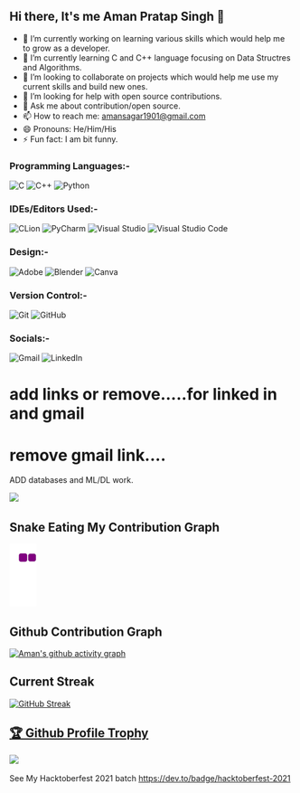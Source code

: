 ## Hi there, It's me Aman Pratap Singh 👋


- 🔭 I’m currently working on learning various skills which would help me to grow as a developer.
- 🌱 I’m currently learning C and C++ language focusing on Data Structres and Algorithms.
- 👯 I’m looking to collaborate on projects which would help me use my current skills and build new ones.
- 🤔 I’m looking for help with open source contributions. 
- 💬 Ask me about contribution/open source.
- 📫 How to reach me: amansagar1901@gmail.com
- 😄 Pronouns: He/Him/His
- ⚡ Fun fact: I am bit funny.


### Programming Languages:-
![C](https://img.shields.io/badge/c-%2300599C.svg?style=for-the-badge&logo=c&logoColor=white)
![C++](https://img.shields.io/badge/c++-%2300599C.svg?style=for-the-badge&logo=c%2B%2B&logoColor=white)
![Python](https://img.shields.io/badge/python-3670A0?style=for-the-badge&logo=python&logoColor=ffdd54)

### IDEs/Editors Used:-
![CLion](https://img.shields.io/badge/CLion-black?style=for-the-badge&logo=clion&logoColor=white)
![PyCharm](https://img.shields.io/badge/pycharm-143?style=for-the-badge&logo=pycharm&logoColor=black&color=black&labelColor=green)
![Visual Studio](https://img.shields.io/badge/Visual%20Studio-5C2D91.svg?style=for-the-badge&logo=visual-studio&logoColor=white)
![Visual Studio Code](https://img.shields.io/badge/Visual%20Studio%20Code-0078d7.svg?style=for-the-badge&logo=visual-studio-code&logoColor=white)

### Design:-
![Adobe](https://img.shields.io/badge/adobe-%23FF0000.svg?style=for-the-badge&logo=adobe&logoColor=white)
![Blender](https://img.shields.io/badge/blender-%23F5792A.svg?style=for-the-badge&logo=blender&logoColor=white)
![Canva](https://img.shields.io/badge/Canva-%2300C4CC.svg?style=for-the-badge&logo=Canva&logoColor=white)

### Version Control:-
![Git](https://img.shields.io/badge/git-%23F05033.svg?style=for-the-badge&logo=git&logoColor=white)
![GitHub](https://img.shields.io/badge/github-%23121011.svg?style=for-the-badge&logo=github&logoColor=white)

### Socials:-
![Gmail](https://img.shields.io/badge/Gmail-D14836?style=for-the-badge&logo=gmail&logoColor=white)
![LinkedIn](https://img.shields.io/badge/linkedin-%230077B5.svg?style=for-the-badge&logo=linkedin&logoColor=white)

# add links or remove.....for linked in and gmail
# remove gmail link....

ADD databases and ML/DL work.

<img src="https://github-readme-stats.vercel.app/api?username=Aman-byte&&show_icons=true&title_color=ffffff&icon_color=bb2acf&text_color=daf7dc&bg_color=151515">

## Snake Eating My Contribution Graph

![snake gif](https://github.com/Aman-byte/Aman-byte/blob/output/github-contribution-grid-snake.gif)

## Github Contribution Graph
[![Aman's github activity graph](https://activity-graph.herokuapp.com/graph?username=Aman-byte&theme=react-dark)](https://github.com/Aman-byte/github-readme-activity-graph)

## Current Streak
[![GitHub Streak](https://github-readme-streak-stats.herokuapp.com/?user=Aman-byte)](https://git.io/streak-stats)

<a href="https://github.com/Aman-byte/github-profile-trophy"><h2>🏆 Github Profile Trophy</h2></a>
<a href="https://github.com/Aman-byte/github-profile-trophy">
  <img width=800 src="https://github-profile-trophy.vercel.app/?username=Aman-byte&column=8&theme=flat&no-frame=true"/>
</a>

See My Hacktoberfest 2021 batch
https://dev.to/badge/hacktoberfest-2021

